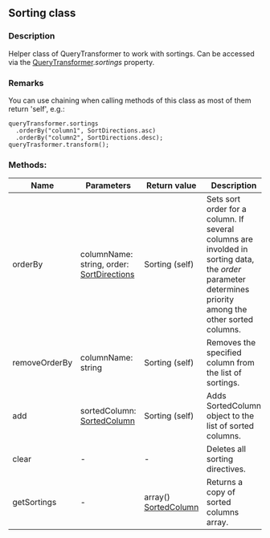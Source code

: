 ## Sorting class
### Description
Helper class of QueryTransformer to work with sortings. Can be accessed via the [QueryTransformer](/docs/QueryTransformer.md).*sortings* property.

### Remarks
You can use chaining when calling methods of this class as most of them return 'self', e.g.:

    queryTransformer.sortings
      .orderBy("column1", SortDirections.asc)
      .orderBy("column2", SortDirections.desc);
    queryTrasformer.transform();

### Methods:
Name        | Parameters     | Return value  | Description
------------ | ------------- | ------------- | -------------
orderBy | columnName: string, order: [SortDirections](/docs/SortDirections.md) | Sorting (self) | Sets sort order for a column. If several columns are involded in sorting data, the *order* parameter determines priority among the other sorted columns.
removeOrderBy | columnName: string | Sorting (self) | Removes the specified column from the list of sortings.
add | sortedColumn: [SortedColumn](/docs/SortedColumn.md) | Sorting (self) | Adds SortedColumn object to the list of sorted columns.
clear | - | - | Deletes all sorting directives.
getSortings | - | array() [SortedColumn](/docs/SortedColumn.md) | Returns a copy of sorted columns array.